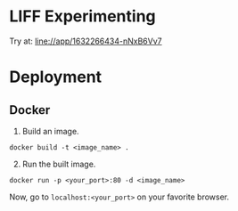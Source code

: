 # LIFF Experimenting

Try at: [line://app/1632266434-nNxB6Vv7](line://app/1632266434-nNxB6Vv7)

# Deployment

## Docker

1. Build an image.

```
docker build -t <image_name> .
```

2. Run the built image.

```
docker run -p <your_port>:80 -d <image_name>
```

Now, go to `localhost:<your_port>` on your favorite browser.
